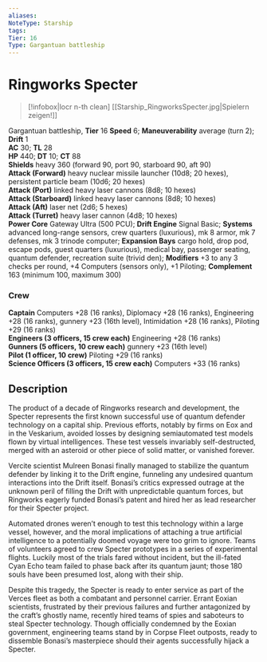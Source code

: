 ```yaml
---
aliases: 
NoteType: Starship
tags: 
Tier: 16
Type: Gargantuan battleship
---
```


# Ringworks Specter

> [!infobox|locr n-th clean]
>  [[Starship_RingworksSpecter.jpg|Spielern zeigen!]]
> 
Gargantuan battleship, **Tier** 16 
**Speed** 6; **Maneuverability** average (turn 2); **Drift** 1  
**AC** 30; **TL** 28  
**HP** 440; **DT** 10; **CT** 88  
**Shields** heavy 360 (forward 90, port 90, starboard 90, aft 90)  
**Attack (Forward)** heavy nuclear missile launcher (10d8; 20 hexes), persistent particle beam (10d6; 20 hexes)  
**Attack (Port)** linked heavy laser cannons (8d8; 10 hexes)  
**Attack (Starboard)** linked heavy laser cannons (8d8; 10 hexes)  
**Attack (Aft)** laser net (2d6; 5 hexes)  
**Attack (Turret)** heavy laser cannon (4d8; 10 hexes)  
**Power Core** Gateway Ultra (500 PCU); **Drift Engine** Signal Basic; **Systems** advanced long-range sensors, crew quarters (luxurious), mk 8 armor, mk 7 defenses, mk 3 trinode computer; **Expansion Bays** cargo hold, drop pod, escape pods, guest quarters (luxurious), medical bay, passenger seating, quantum defender, recreation suite (trivid den); **Modifiers** +3 to any 3 checks per round, +4 Computers (sensors only), +1 Piloting; **Complement** 163 (minimum 100, maximum 300)

### Crew

**Captain** Computers +28 (16 ranks), Diplomacy +28 (16 ranks), Engineering +28 (16 ranks), gunnery +23 (16th level), Intimidation +28 (16 ranks), Piloting +29 (16 ranks)  
**Engineers (3 officers, 15 crew each)** Engineering +28 (16 ranks)  
**Gunners (5 officers, 10 crew each)** gunnery +23 (16th level)  
**Pilot (1 officer, 10 crew)** Piloting +29 (16 ranks)  
**Science Officers (3 officers, 15 crew each)** Computers +33 (16 ranks)

## Description

The product of a decade of Ringworks research and development, the Specter represents the first known successful use of quantum defender technology on a capital ship. Previous efforts, notably by firms on Eox and in the Veskarium, avoided losses by designing semiautomated test models flown by virtual intelligences. These test vessels invariably self-destructed, merged with an asteroid or other piece of solid matter, or vanished forever.  
  
Vercite scientist Mulreen Bonasi finally managed to stabilize the quantum defender by linking it to the Drift engine, funneling any undesired quantum interactions into the Drift itself. Bonasi’s critics expressed outrage at the unknown peril of filling the Drift with unpredictable quantum forces, but Ringworks eagerly funded Bonasi’s patent and hired her as lead researcher for their Specter project.  
  
Automated drones weren’t enough to test this technology within a large vessel, however, and the moral implications of attaching a true artificial intelligence to a potentially doomed voyage were too grim to ignore. Teams of volunteers agreed to crew Specter prototypes in a series of experimental flights. Luckily most of the trials fared without incident, but the ill-fated Cyan Echo team failed to phase back after its quantum jaunt; those 180 souls have been presumed lost, along with their ship.  
  
Despite this tragedy, the Specter is ready to enter service as part of the Verces fleet as both a combatant and personnel carrier. Errant Eoxian scientists, frustrated by their previous failures and further antagonized by the craft’s ghostly name, recently hired teams of spies and saboteurs to steal Specter technology. Though officially condemned by the Eoxian government, engineering teams stand by in Corpse Fleet outposts, ready to dissemble Bonasi’s masterpiece should their agents successfully hijack a Specter.
